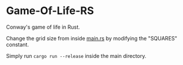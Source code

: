 # Game-Of-Life-RS
Conway's game of life in Rust.

Change the grid size from inside [main.rs](main/src/main.rs) by modifying the "SQUARES" constant.

Simply run `cargo run --release` inside the main directory.
